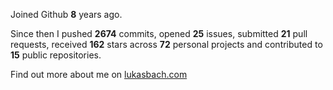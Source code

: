 Joined Github **8** years ago.

Since then I pushed **2674** commits, opened **25** issues, submitted **21** pull requests, received **162** stars across **72** personal projects and contributed to **15** public repositories.

Find out more about me on [lukasbach.com](https://lukasbach.com)
